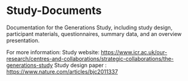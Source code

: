 # Study-Documents
Documentation for the Generations Study, including study design, participant materials, questionnaires, summary data, and an overview presentation.

For more information:
Study website: https://www.icr.ac.uk/our-research/centres-and-collaborations/strategic-collaborations/the-generations-study
Study design paper : https://www.nature.com/articles/bjc2011337
